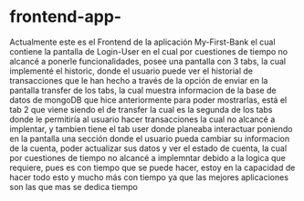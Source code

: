 # frontend-app-
Actualmente este es el Frontend de la aplicación My-First-Bank el cual contiene la pantalla de Login-User en el cual por cuestiones de tiempo no alcancé a ponerle funcionalidades, posee una pantalla con 3 tabs, la cual implementé el historic, donde el usuario puede ver el historial de transacciones que le han hecho a través de la opción de enviar en la pantalla transfer de los tabs, la cual muestra informacion de la base de datos de mongoDB que hice anteriormente para poder mostrarlas, está el tab 2 que viene siendo el de transfer la cual es la segunda de los tabs donde le permitiría al usuario hacer transacciones la cual no alcancé a implentar, y tambien tiene el tab user donde planeaba interactuar poniendo en la pantalla una sección donde el usuario pueda cambiar su informacion de la cuenta, poder actualizar sus datos y ver el estado de cuenta, la cual por cuestiones de tiempo no alcancé a implemntar debido a la logica que requiere, pues es con tiempo que se puede hacer, estoy en la capacidad de hacer todo esto y mucho más con tiempo ya que las mejores aplicaciones son las que mas se dedica tiempo
